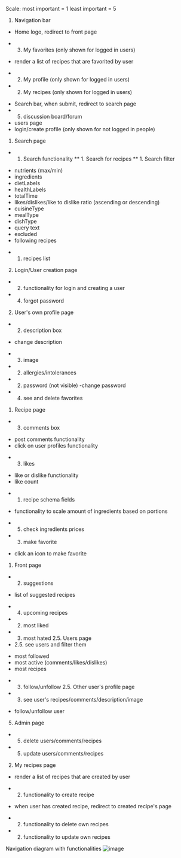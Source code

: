 Scale: 
most important = 1
least important = 5
1. Navigation bar
- Home logo, redirect to front page
* 3. My favorites (only shown for logged in users)
- render a list of recipes that are favorited by user
* 2. My profile (only shown for logged in users)
* 2. My recipes (only shown for logged in users)
- Search bar, when submit, redirect to search page
- 5. discussion board/forum
- users page
- login/create profile (only shown for not logged in people)
1. Search page
* 1. Search functionality
** 1. Search for recipes
** 1. Search filter
- nutrients (max/min)
- ingredients
- dietLabels
- healthLabels
- totalTime
- likes/dislikes/like to dislike ratio (ascending or descending)
- cuisineType
- mealType
- dishType
- query text
- excluded
- following recipes
* 1. recipes list
2. Login/User creation page
* 2. functionality for login and creating a user
* 4. forgot password
2. User's own profile page
* 2. description box
- change description
* 3. image
* 2. allergies/intolerances
* 2. password (not visible)
-change password
* 4. see and delete favorites
1. Recipe page
* 3. comments box
- post comments functionality
- click on user profiles functionality
* 3. likes
- like or dislike functionality
- like count
* 1. recipe schema fields
- functionality to scale amount of ingredients based on portions
* 5. check ingredients prices
* 3. make favorite
- click an icon to make favorite
1. Front page
* 2. suggestions
- list of suggested recipes
* 4. upcoming recipes
* 2. most liked 
* 3. most hated
2.5. Users page
* 2.5. see users and filter them
- most followed
- most active (comments/likes/dislikes)
- most recipes
* 3. follow/unfollow
2.5. Other user's profile page
* 3. see user's recipes/comments/description/image
- follow/unfollow user
5. Admin page
* 5. delete users/comments/recipes
* 5. update users/comments/recipes
2. My recipes page
- render a list of recipes that are created by user
* 2. functionality to create recipe
- when user has created recipe, redirect to created recipe's page
* 2. functionality to delete own recipes
* 2. functionality to update own recipes

Navigation diagram with functionalities
![image](https://github.com/tuiskuk/FullStackProject/assets/124632924/4f9a34c8-8eb6-4f51-9904-c207c37ab4b1)


